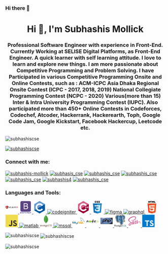 ### Hi there 👋

<h1 align="center">Hi 👋, I'm Subhashis Mollick</h1>
<h3 align="center">Professional Software Engineer with experience in Front-End. Currently Working at SELISE Digital Platforms, as Front-End Engineer. A quick learner with self learning attitude. I love to learn and explore new things. I am more passionate about Competitive Programming and Problem Solving. I have Participated in various Competitive Programming Onsite and Online Contests, such as : ACM-ICPC Asia Dhaka Regional Onsite Contest (ICPC - 2017, 2018, 2019) National Collegiate Programming Contest (NCPC - 2020) Various(more than 15) Inter & Intra University Programming Contest (IUPC). Also participated more than 450+ Online Contests in Codeforces, Codechef, Atcoder, Hackerrank, Hackerearth, Toph, Google Code Jam, Google Kickstart, Facebook Hackercup, Leetcode etc.</h3>

<p align="left"> <img src="https://komarev.com/ghpvc/?username=subhashiscse&label=Profile%20views&color=0e75b6&style=flat" alt="subhashiscse" /> </p>

<p align="left"> <a href="https://github.com/ryo-ma/github-profile-trophy"><img src="https://github-profile-trophy.vercel.app/?username=subhashiscse" alt="subhashiscse" /></a> </p>

<h3 align="left">Connect with me:</h3>
<p align="left">
<a href="https://linkedin.com/in/subhashis-mollick" target="blank"><img align="center" src="https://raw.githubusercontent.com/rahuldkjain/github-profile-readme-generator/neutral-icons/src/images/icons/Social/linked-in-alt.svg" alt="subhashis-mollick" height="30" width="40" /></a>
<a href="https://www.codechef.com/users/subhasis_cse" target="blank"><img align="center" src="https://cdn.jsdelivr.net/npm/simple-icons@3.1.0/icons/codechef.svg" alt="subhasis_cse" height="30" width="40" /></a>
<a href="https://www.hackerrank.com/subhashis_cse" target="blank"><img align="center" src="https://raw.githubusercontent.com/rahuldkjain/github-profile-readme-generator/neutral-icons/src/images/icons/Social/hackerrank.svg" alt="subhashis_cse" height="30" width="40" /></a>
<a href="https://codeforces.com/profile/subhashis_cse" target="blank"><img align="center" src="https://cdn.jsdelivr.net/npm/simple-icons@3.0.1/icons/codeforces.svg" alt="subhashis_cse" height="30" width="40" /></a>
<a href="https://www.leetcode.com/subhashis_cse" target="blank"><img align="center" src="https://raw.githubusercontent.com/rahuldkjain/github-profile-readme-generator/neutral-icons/src/images/icons/Social/leet-code.svg" alt="subhashis_cse" height="30" width="40" /></a>
<a href="https://www.hackerearth.com/subhashis4" target="blank"><img align="center" src="https://raw.githubusercontent.com/rahuldkjain/github-profile-readme-generator/neutral-icons/src/images/icons/Social/hackerearth.svg" alt="subhashis4" height="30" width="40" /></a>
<a href="https://auth.geeksforgeeks.org/user/subhashis_cse" target="blank"><img align="center" src="https://raw.githubusercontent.com/rahuldkjain/github-profile-readme-generator/neutral-icons/src/images/icons/Social/geeks-for-geeks.svg" alt="subhashis_cse" height="30" width="40" /></a>
</p>

<h3 align="left">Languages and Tools:</h3>
<p align="left"> <a href="https://angular.io" target="_blank"> <img src="https://raw.githubusercontent.com/devicons/devicon/master/icons/angularjs/angularjs-original-wordmark.svg" alt="angularjs" width="40" height="40"/> </a> <a href="https://getbootstrap.com" target="_blank"> <img src="https://raw.githubusercontent.com/devicons/devicon/master/icons/bootstrap/bootstrap-plain-wordmark.svg" alt="bootstrap" width="40" height="40"/> </a> <a href="https://www.cprogramming.com/" target="_blank"> <img src="https://raw.githubusercontent.com/devicons/devicon/master/icons/c/c-original.svg" alt="c" width="40" height="40"/> </a> <a href="https://codeigniter.com" target="_blank"> <img src="https://cdn.worldvectorlogo.com/logos/codeigniter.svg" alt="codeigniter" width="40" height="40"/> </a> <a href="https://www.w3schools.com/cpp/" target="_blank"> <img src="https://raw.githubusercontent.com/devicons/devicon/master/icons/cplusplus/cplusplus-original.svg" alt="cplusplus" width="40" height="40"/> </a> <a href="https://www.w3schools.com/css/" target="_blank"> <img src="https://raw.githubusercontent.com/devicons/devicon/master/icons/css3/css3-original-wordmark.svg" alt="css3" width="40" height="40"/> </a> <a href="https://www.figma.com/" target="_blank"> <img src="https://www.vectorlogo.zone/logos/figma/figma-icon.svg" alt="figma" width="40" height="40"/> </a> <a href="https://graphql.org" target="_blank"> <img src="https://www.vectorlogo.zone/logos/graphql/graphql-icon.svg" alt="graphql" width="40" height="40"/> </a> <a href="https://www.w3.org/html/" target="_blank"> <img src="https://raw.githubusercontent.com/devicons/devicon/master/icons/html5/html5-original-wordmark.svg" alt="html5" width="40" height="40"/> </a> <a href="https://developer.mozilla.org/en-US/docs/Web/JavaScript" target="_blank"> <img src="https://raw.githubusercontent.com/devicons/devicon/master/icons/javascript/javascript-original.svg" alt="javascript" width="40" height="40"/> </a> <a href="https://www.mathworks.com/" target="_blank"> <img src="https://raw.githubusercontent.com/simple-icons/simple-icons/master/icons/mathworks.svg" alt="matlab" width="40" height="40"/> </a> <a href="https://www.mongodb.com/" target="_blank"> <img src="https://raw.githubusercontent.com/devicons/devicon/master/icons/mongodb/mongodb-original-wordmark.svg" alt="mongodb" width="40" height="40"/> </a> <a href="https://www.microsoft.com/en-us/sql-server" target="_blank"> <img src="https://cdn.worldvectorlogo.com/logos/microsoft-sql-server.svg" alt="mssql" width="40" height="40"/> </a> <a href="https://www.mysql.com/" target="_blank"> <img src="https://raw.githubusercontent.com/devicons/devicon/master/icons/mysql/mysql-original-wordmark.svg" alt="mysql" width="40" height="40"/> </a> <a href="https://nodejs.org" target="_blank"> <img src="https://raw.githubusercontent.com/devicons/devicon/master/icons/nodejs/nodejs-original-wordmark.svg" alt="nodejs" width="40" height="40"/> </a> <a href="https://www.php.net" target="_blank"> <img src="https://raw.githubusercontent.com/devicons/devicon/master/icons/php/php-original.svg" alt="php" width="40" height="40"/> </a> <a href="https://www.postgresql.org" target="_blank"> <img src="https://raw.githubusercontent.com/devicons/devicon/master/icons/postgresql/postgresql-original-wordmark.svg" alt="postgresql" width="40" height="40"/> </a> <a href="https://sass-lang.com" target="_blank"> <img src="https://raw.githubusercontent.com/devicons/devicon/master/icons/sass/sass-original.svg" alt="sass" width="40" height="40"/> </a> <a href="https://www.typescriptlang.org/" target="_blank"> <img src="https://raw.githubusercontent.com/devicons/devicon/master/icons/typescript/typescript-original.svg" alt="typescript" width="40" height="40"/> </a> </p>

<p><img align="left" src="https://github-readme-stats.vercel.app/api/top-langs?username=subhashiscse&show_icons=true&locale=en&layout=compact" alt="subhashiscse" /></p>

<p>&nbsp;<img align="center" src="https://github-readme-stats.vercel.app/api?username=subhashiscse&show_icons=true&locale=en" alt="subhashiscse" /></p>

<p><img align="center" src="https://github-readme-streak-stats.herokuapp.com/?user=subhashiscse&" alt="subhashiscse" /></p>

